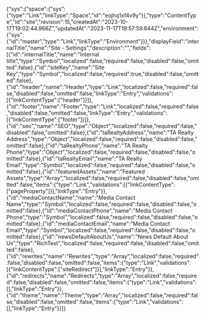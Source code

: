 {"sys":{"space":{"sys":{"type":"Link","linkType":"Space","id":"eojhq1xf4v9y"}},"type":"ContentType","id":"site","revision":15,"createdAt":"2023-10-17T19:02:44.966Z","updatedAt":"2023-11-17T19:57:59.644Z","environment":{"sys":{"id":"master","type":"Link","linkType":"Environment"}}},"displayField":"internalTitle","name":"Site - Settings","description":"","fields":[{"id":"internalTitle","name":"Internal title","type":"Symbol","localized":false,"required":false,"disabled":false,"omitted":false},{"id":"siteKey","name":"Site Key","type":"Symbol","localized":false,"required":true,"disabled":false,"omitted":false},{"id":"header","name":"Header","type":"Link","localized":false,"required":false,"disabled":false,"omitted":false,"linkType":"Entry","validations":[{"linkContentType":["header"]}]},{"id":"footer","name":"Footer","type":"Link","localized":false,"required":false,"disabled":false,"omitted":false,"linkType":"Entry","validations":[{"linkContentType":["footer"]}]},{"id":"seo","name":"SEO","type":"Object","localized":false,"required":false,"disabled":false,"omitted":false},{"id":"taRealtyAddress","name":"TA Realty Address","type":"Object","localized":false,"required":false,"disabled":false,"omitted":false},{"id":"taRealtyPhone","name":"TA Realty Phone","type":"Object","localized":false,"required":false,"disabled":false,"omitted":false},{"id":"taRealtyEmail","name":"TA Realty Email","type":"Symbol","localized":false,"required":false,"disabled":false,"omitted":false},{"id":"featuredAssets","name":"Featured Assets","type":"Array","localized":false,"required":false,"disabled":false,"omitted":false,"items":{"type":"Link","validations":[{"linkContentType":["pageProperty"]}],"linkType":"Entry"}},{"id":"mediaContactName","name":"Media Contact Name","type":"Symbol","localized":false,"required":false,"disabled":false,"omitted":false},{"id":"mediaContactPhone","name":"Media Contact Phone","type":"Symbol","localized":false,"required":false,"disabled":false,"omitted":false},{"id":"mediaContactEmail","name":"Media Contact Email","type":"Symbol","localized":false,"required":false,"disabled":false,"omitted":false},{"id":"newsDefaultAboutUs","name":"News Default About Us","type":"RichText","localized":false,"required":false,"disabled":false,"omitted":false},{"id":"rewrites","name":"Rewrites","type":"Array","localized":false,"required":false,"disabled":false,"omitted":false,"items":{"type":"Link","validations":[{"linkContentType":["siteRedirect"]}],"linkType":"Entry"}},{"id":"redirects","name":"Redirects","type":"Array","localized":false,"required":false,"disabled":false,"omitted":false,"items":{"type":"Link","validations":[],"linkType":"Entry"}},{"id":"theme","name":"Theme","type":"Array","localized":false,"required":false,"disabled":false,"omitted":false,"items":{"type":"Link","validations":[],"linkType":"Entry"}}]}